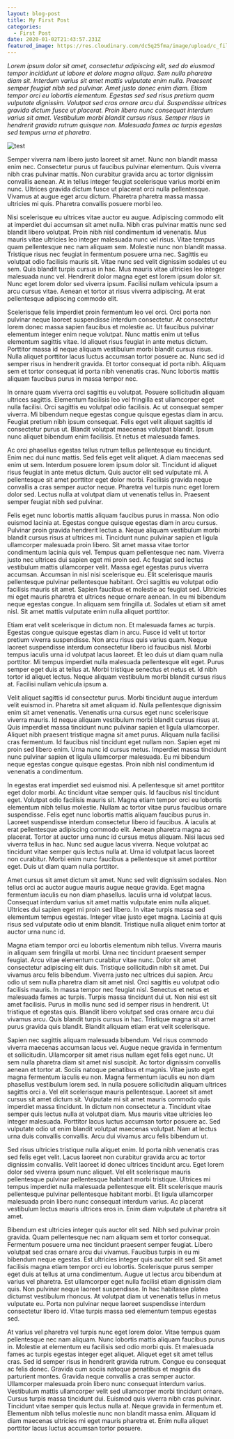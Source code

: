 ```yaml
---
layout: blog-post
title: My First Post
categories:
  - First Post
date: 2020-01-02T21:43:57.231Z
featured_image: https://res.cloudinary.com/dc5q25fma/image/upload/c_fill,f_auto,g_faces,q_auto,w_1000/v1578091422/test-image-3_pg6m1f.jpg
---
```

*Lorem ipsum dolor sit amet, consectetur adipiscing elit, sed do eiusmod tempor incididunt ut labore et dolore magna aliqua. Sem nulla pharetra diam sit. Interdum varius sit amet mattis vulputate enim nulla. Praesent semper feugiat nibh sed pulvinar. Amet justo donec enim diam. Etiam tempor orci eu lobortis elementum. Egestas sed sed risus pretium quam vulputate dignissim. Volutpat sed cras ornare arcu dui. Suspendisse ultrices gravida dictum fusce ut placerat. Proin libero nunc consequat interdum varius sit amet. Vestibulum morbi blandit cursus risus. Semper risus in hendrerit gravida rutrum quisque non. Malesuada fames ac turpis egestas sed tempus urna et pharetra.*

![test](https://res.cloudinary.com/dc5q25fma/image/upload/c_fill,f_auto,g_faces,q_auto,w_1000/v1580497220/sunrise-1670979_1920_ocapr5.jpg "test")

Semper viverra nam libero justo laoreet sit amet. Nunc non blandit massa enim nec. Consectetur purus ut faucibus pulvinar elementum. Quis viverra nibh cras pulvinar mattis. Non curabitur gravida arcu ac tortor dignissim convallis aenean. At in tellus integer feugiat scelerisque varius morbi enim nunc. Ultrices gravida dictum fusce ut placerat orci nulla pellentesque. Vivamus at augue eget arcu dictum. Pharetra pharetra massa massa ultricies mi quis. Pharetra convallis posuere morbi leo.

Nisi scelerisque eu ultrices vitae auctor eu augue. Adipiscing commodo elit at imperdiet dui accumsan sit amet nulla. Nibh cras pulvinar mattis nunc sed blandit libero volutpat. Proin nibh nisl condimentum id venenatis. Mus mauris vitae ultricies leo integer malesuada nunc vel risus. Vitae tempus quam pellentesque nec nam aliquam sem. Molestie nunc non blandit massa. Tristique risus nec feugiat in fermentum posuere urna nec. Sagittis eu volutpat odio facilisis mauris sit. Vitae nunc sed velit dignissim sodales ut eu sem. Quis blandit turpis cursus in hac. Mus mauris vitae ultricies leo integer malesuada nunc vel. Hendrerit dolor magna eget est lorem ipsum dolor sit. Nunc eget lorem dolor sed viverra ipsum. Facilisi nullam vehicula ipsum a arcu cursus vitae. Aenean et tortor at risus viverra adipiscing. At erat pellentesque adipiscing commodo elit.

Scelerisque felis imperdiet proin fermentum leo vel orci. Orci porta non pulvinar neque laoreet suspendisse interdum consectetur. At consectetur lorem donec massa sapien faucibus et molestie ac. Ut faucibus pulvinar elementum integer enim neque volutpat. Nunc mattis enim ut tellus elementum sagittis vitae. Id aliquet risus feugiat in ante metus dictum. Porttitor massa id neque aliquam vestibulum morbi blandit cursus risus. Nulla aliquet porttitor lacus luctus accumsan tortor posuere ac. Nunc sed id semper risus in hendrerit gravida. Et tortor consequat id porta nibh. Aliquam sem et tortor consequat id porta nibh venenatis cras. Nunc lobortis mattis aliquam faucibus purus in massa tempor nec.

In ornare quam viverra orci sagittis eu volutpat. Posuere sollicitudin aliquam ultrices sagittis. Elementum facilisis leo vel fringilla est ullamcorper eget nulla facilisi. Orci sagittis eu volutpat odio facilisis. Ac ut consequat semper viverra. Mi bibendum neque egestas congue quisque egestas diam in arcu. Feugiat pretium nibh ipsum consequat. Felis eget velit aliquet sagittis id consectetur purus ut. Blandit volutpat maecenas volutpat blandit. Ipsum nunc aliquet bibendum enim facilisis. Et netus et malesuada fames.

Ac orci phasellus egestas tellus rutrum tellus pellentesque eu tincidunt. Enim nec dui nunc mattis. Sed felis eget velit aliquet. A diam maecenas sed enim ut sem. Interdum posuere lorem ipsum dolor sit. Tincidunt id aliquet risus feugiat in ante metus dictum. Quis auctor elit sed vulputate mi. A pellentesque sit amet porttitor eget dolor morbi. Facilisis gravida neque convallis a cras semper auctor neque. Pharetra vel turpis nunc eget lorem dolor sed. Lectus nulla at volutpat diam ut venenatis tellus in. Praesent semper feugiat nibh sed pulvinar.

Felis eget nunc lobortis mattis aliquam faucibus purus in massa. Non odio euismod lacinia at. Egestas congue quisque egestas diam in arcu cursus. Pulvinar proin gravida hendrerit lectus a. Neque aliquam vestibulum morbi blandit cursus risus at ultrices mi. Tincidunt nunc pulvinar sapien et ligula ullamcorper malesuada proin libero. Sit amet massa vitae tortor condimentum lacinia quis vel. Tempus quam pellentesque nec nam. Viverra justo nec ultrices dui sapien eget mi proin sed. Ac feugiat sed lectus vestibulum mattis ullamcorper velit. Massa eget egestas purus viverra accumsan. Accumsan in nisl nisi scelerisque eu. Elit scelerisque mauris pellentesque pulvinar pellentesque habitant. Orci sagittis eu volutpat odio facilisis mauris sit amet. Sapien faucibus et molestie ac feugiat sed. Ultricies mi eget mauris pharetra et ultrices neque ornare aenean. In eu mi bibendum neque egestas congue. In aliquam sem fringilla ut. Sodales ut etiam sit amet nisl. Sit amet mattis vulputate enim nulla aliquet porttitor.

Etiam erat velit scelerisque in dictum non. Et malesuada fames ac turpis. Egestas congue quisque egestas diam in arcu. Fusce id velit ut tortor pretium viverra suspendisse. Non arcu risus quis varius quam. Neque laoreet suspendisse interdum consectetur libero id faucibus nisl. Morbi tempus iaculis urna id volutpat lacus laoreet. Et leo duis ut diam quam nulla porttitor. Mi tempus imperdiet nulla malesuada pellentesque elit eget. Purus semper eget duis at tellus at. Morbi tristique senectus et netus et. Id nibh tortor id aliquet lectus. Neque aliquam vestibulum morbi blandit cursus risus at. Facilisi nullam vehicula ipsum a.

Velit aliquet sagittis id consectetur purus. Morbi tincidunt augue interdum velit euismod in. Pharetra sit amet aliquam id. Nulla pellentesque dignissim enim sit amet venenatis. Venenatis urna cursus eget nunc scelerisque viverra mauris. Id neque aliquam vestibulum morbi blandit cursus risus at. Quis imperdiet massa tincidunt nunc pulvinar sapien et ligula ullamcorper. Aliquet nibh praesent tristique magna sit amet purus. Aliquam nulla facilisi cras fermentum. Id faucibus nisl tincidunt eget nullam non. Sapien eget mi proin sed libero enim. Urna nunc id cursus metus. Imperdiet massa tincidunt nunc pulvinar sapien et ligula ullamcorper malesuada. Eu mi bibendum neque egestas congue quisque egestas. Proin nibh nisl condimentum id venenatis a condimentum.

In egestas erat imperdiet sed euismod nisi. A pellentesque sit amet porttitor eget dolor morbi. Ac tincidunt vitae semper quis. Id faucibus nisl tincidunt eget. Volutpat odio facilisis mauris sit. Magna etiam tempor orci eu lobortis elementum nibh tellus molestie. Nullam ac tortor vitae purus faucibus ornare suspendisse. Felis eget nunc lobortis mattis aliquam faucibus purus in. Laoreet suspendisse interdum consectetur libero id faucibus. A iaculis at erat pellentesque adipiscing commodo elit. Aenean pharetra magna ac placerat. Tortor at auctor urna nunc id cursus metus aliquam. Nisi lacus sed viverra tellus in hac. Nunc sed augue lacus viverra. Neque volutpat ac tincidunt vitae semper quis lectus nulla at. Urna id volutpat lacus laoreet non curabitur. Morbi enim nunc faucibus a pellentesque sit amet porttitor eget. Duis ut diam quam nulla porttitor.

Amet cursus sit amet dictum sit amet. Nunc sed velit dignissim sodales. Non tellus orci ac auctor augue mauris augue neque gravida. Eget magna fermentum iaculis eu non diam phasellus. Iaculis urna id volutpat lacus. Consequat interdum varius sit amet mattis vulputate enim nulla aliquet. Ultrices dui sapien eget mi proin sed libero. In vitae turpis massa sed elementum tempus egestas. Integer vitae justo eget magna. Lacinia at quis risus sed vulputate odio ut enim blandit. Tristique nulla aliquet enim tortor at auctor urna nunc id.

Magna etiam tempor orci eu lobortis elementum nibh tellus. Viverra mauris in aliquam sem fringilla ut morbi. Urna nec tincidunt praesent semper feugiat. Arcu vitae elementum curabitur vitae nunc. Dolor sit amet consectetur adipiscing elit duis. Tristique sollicitudin nibh sit amet. Dui vivamus arcu felis bibendum. Viverra justo nec ultrices dui sapien. Arcu odio ut sem nulla pharetra diam sit amet nisl. Orci sagittis eu volutpat odio facilisis mauris. In massa tempor nec feugiat nisl. Senectus et netus et malesuada fames ac turpis. Turpis massa tincidunt dui ut. Non nisi est sit amet facilisis. Purus in mollis nunc sed id semper risus in hendrerit. Ut tristique et egestas quis. Blandit libero volutpat sed cras ornare arcu dui vivamus arcu. Quis blandit turpis cursus in hac. Tristique magna sit amet purus gravida quis blandit. Blandit aliquam etiam erat velit scelerisque.

Sapien nec sagittis aliquam malesuada bibendum. Vel risus commodo viverra maecenas accumsan lacus vel. Augue neque gravida in fermentum et sollicitudin. Ullamcorper sit amet risus nullam eget felis eget nunc. Ut sem nulla pharetra diam sit amet nisl suscipit. Ac tortor dignissim convallis aenean et tortor at. Sociis natoque penatibus et magnis. Vitae justo eget magna fermentum iaculis eu non. Magna fermentum iaculis eu non diam phasellus vestibulum lorem sed. In nulla posuere sollicitudin aliquam ultrices sagittis orci a. Vel elit scelerisque mauris pellentesque. Laoreet sit amet cursus sit amet dictum sit. Vulputate mi sit amet mauris commodo quis imperdiet massa tincidunt. In dictum non consectetur a. Tincidunt vitae semper quis lectus nulla at volutpat diam. Mus mauris vitae ultricies leo integer malesuada. Porttitor lacus luctus accumsan tortor posuere ac. Sed vulputate odio ut enim blandit volutpat maecenas volutpat. Nam at lectus urna duis convallis convallis. Arcu dui vivamus arcu felis bibendum ut.

Sed risus ultricies tristique nulla aliquet enim. Id porta nibh venenatis cras sed felis eget velit. Lacus laoreet non curabitur gravida arcu ac tortor dignissim convallis. Velit laoreet id donec ultrices tincidunt arcu. Eget lorem dolor sed viverra ipsum nunc aliquet. Vel elit scelerisque mauris pellentesque pulvinar pellentesque habitant morbi tristique. Ultrices mi tempus imperdiet nulla malesuada pellentesque elit. Elit scelerisque mauris pellentesque pulvinar pellentesque habitant morbi. Et ligula ullamcorper malesuada proin libero nunc consequat interdum varius. Ac placerat vestibulum lectus mauris ultrices eros in. Enim diam vulputate ut pharetra sit amet.

Bibendum est ultricies integer quis auctor elit sed. Nibh sed pulvinar proin gravida. Quam pellentesque nec nam aliquam sem et tortor consequat. Fermentum posuere urna nec tincidunt praesent semper feugiat. Libero volutpat sed cras ornare arcu dui vivamus. Faucibus turpis in eu mi bibendum neque egestas. Est ultricies integer quis auctor elit sed. Sit amet facilisis magna etiam tempor orci eu lobortis. Scelerisque purus semper eget duis at tellus at urna condimentum. Augue ut lectus arcu bibendum at varius vel pharetra. Est ullamcorper eget nulla facilisi etiam dignissim diam quis. Non pulvinar neque laoreet suspendisse. In hac habitasse platea dictumst vestibulum rhoncus. At volutpat diam ut venenatis tellus in metus vulputate eu. Porta non pulvinar neque laoreet suspendisse interdum consectetur libero id. Vitae turpis massa sed elementum tempus egestas sed.

At varius vel pharetra vel turpis nunc eget lorem dolor. Vitae tempus quam pellentesque nec nam aliquam. Nunc lobortis mattis aliquam faucibus purus in. Molestie at elementum eu facilisis sed odio morbi quis. Et malesuada fames ac turpis egestas integer eget aliquet. Aliquet eget sit amet tellus cras. Sed id semper risus in hendrerit gravida rutrum. Congue eu consequat ac felis donec. Gravida cum sociis natoque penatibus et magnis dis parturient montes. Gravida neque convallis a cras semper auctor. Ullamcorper malesuada proin libero nunc consequat interdum varius. Vestibulum mattis ullamcorper velit sed ullamcorper morbi tincidunt ornare. Cursus turpis massa tincidunt dui. Euismod quis viverra nibh cras pulvinar. Tincidunt vitae semper quis lectus nulla at. Neque gravida in fermentum et. Elementum nibh tellus molestie nunc non blandit massa enim. Aliquam id diam maecenas ultricies mi eget mauris pharetra et. Enim nulla aliquet porttitor lacus luctus accumsan tortor posuere.